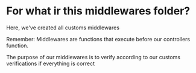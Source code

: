 # For what ir this middlewares folder?

Here, we've created all customs middlewares 

Remember: Middlewares are functions that execute before our controllers function.

The purpose of our middlewares is to verify according to our customs verifications if everything is correct  